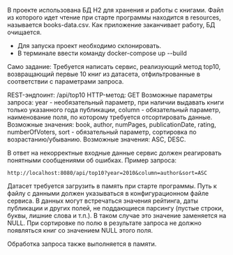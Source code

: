 В проекте использована БД H2 для хранения и работы с книгами.
Файл из которого идет чтение при старте программы находится в resources, называется books-data.csv.
Как приложение заканчивает работу, БД очищается.
- Для запуска проект необходимо склонировать.
- В терминале ввести команду docker-compose up --build

Само задание:
Требуется написать сервис, реализующий метод top10, возвращающий первые 10 книг из датасета, отфильтрованные в соответствии с параметрами запроса.

REST-эндпоинт: /api/top10
HTTP-метод: GET
Возможные параметры запроса:
	year - необязательный параметр, при наличии выдавать книги только указанного года публикации,
	column - обязательный параметр, наименование поля, по которому требуется отсортировать данные. Возможные значения: book, author, numPages, publicationDate, rating, numberOfVoters,
	sort - обязательный параметр, сортировка по возрастанию/убыванию. Возможные значения: ASC, DESC.
	
В ответ на некорректные входные данные сервис должен реагировать понятными сообщениями об ошибках.
Пример запроса: 

```
http://localhost:8080/api/top10?year=2010&column=author&sort=ASC
```
Датасет требуется загрузить в память при старте программы. Путь к файлу с данными должен указываться в конфигурационном файле сервиса. В данных могут встречаться значения рейтинга, даты публикации и других полей, не поддающиеся парсингу (пустые строки, буквы, лишние слова и т.п.). В таком случае это значение заменяется на NULL. При сортировке по полю в результате запроса не должно появляться книг со значением NULL этого поля.

Обработка запроса также выполняется в памяти.
